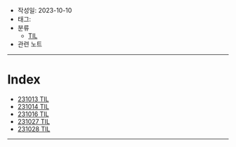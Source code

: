 - 작성일: 2023-10-10
- 태그: 
- 분류
    - [TIL](../../../../임시노트/TIL.md)
- 관련 노트

---

# Index

- [231013 TIL](231013%20TIL.md)
- [231014 TIL](231014%20TIL.md)
- [231016 TIL](231016%20TIL.md)
- [231027 TIL](231027%20TIL.md)
- [231028 TIL](231028%20TIL.md)

---
